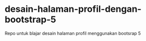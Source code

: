 # desain-halaman-profil-dengan-bootstrap-5
Repo untuk blajar desain halaman profil menggunakan bootsrap 5
